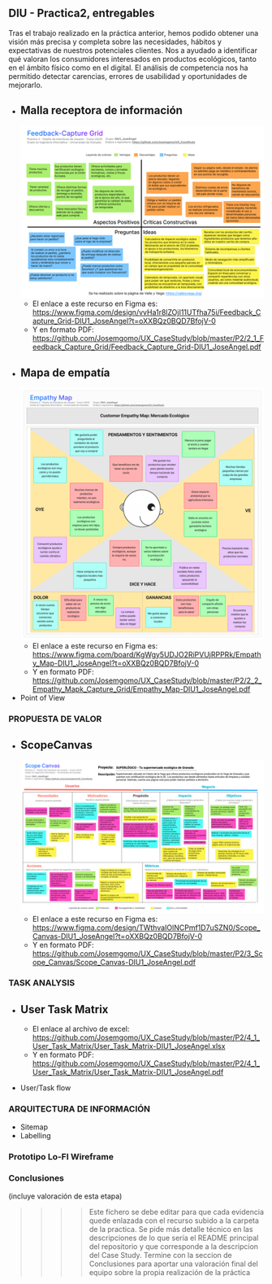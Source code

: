 ## DIU - Practica2, entregables

Tras el trabajo realizado en la práctica anterior, hemos podido obtener una visión más precisa y completa sobre las necesidades, hábitos y expectativas de nuestros potenciales clientes. Nos a ayudado a identificar qué valoran los consumidores interesados en productos ecológicos, tanto en el ámbito físico como en el digital. El análisis de competencia nos ha permitido detectar carencias, errores de usabilidad y oportunidades de mejorarlo.

* Malla receptora de información
  ----
  ![image](https://github.com/Josemgomo/UX_CaseStudy/blob/master/P2/2_1_Feedback_Capture_Grid/Feedback_Capture_Grid-DIU1_JoseAngel.png)
  - El enlace a este recurso en Figma es: https://www.figma.com/design/vvHa1r8lZOjI11UTfha75i/Feedback_Capture_Grid-DIU1_JoseAngel?t=oXXBQz0BQD7BfojV-0   
  - Y en formato PDF: https://github.com/Josemgomo/UX_CaseStudy/blob/master/P2/2_1_Feedback_Capture_Grid/Feedback_Capture_Grid-DIU1_JoseAngel.pdf   
* Mapa de empatía
  ----
  ![image](https://github.com/Josemgomo/UX_CaseStudy/blob/master/P2/2_2_Empathy_Mapk_Capture_Grid/Empathy_Map-DIU1_JoseAngel.png)
  - El enlace a este recurso en Figma es: https://www.figma.com/board/KgWgy5UDJO2RiPVUjRPPRk/Empathy_Map-DIU1_JoseAngel?t=oXXBQz0BQD7BfojV-0   
  - Y en formato PDF: https://github.com/Josemgomo/UX_CaseStudy/blob/master/P2/2_2_Empathy_Mapk_Capture_Grid/Empathy_Map-DIU1_JoseAngel.pdf  
* Point of View 


### PROPUESTA DE VALOR
* ScopeCanvas
  ----
  ![image](https://github.com/Josemgomo/UX_CaseStudy/blob/master/P2/3_Scope_Canvas/Scope_Canvas-DIU1_JoseAngel.png)
  - El enlace a este recurso en Figma es: https://www.figma.com/design/TWthvaIOlNCPmf1D7uSZN0/Scope_Canvas-DIU1_JoseAngel?t=oXXBQz0BQD7BfojV-0  
  - Y en formato PDF: https://github.com/Josemgomo/UX_CaseStudy/blob/master/P2/3_Scope_Canvas/Scope_Canvas-DIU1_JoseAngel.pdf


### TASK ANALYSIS

* User Task Matrix
  ----

  - El enlace al archivo de excel: https://github.com/Josemgomo/UX_CaseStudy/blob/master/P2/4_1_User_Task_Matrix/User_Task_Matrix-DIU1_JoseAngel.xlsx
  - Y en formato PDF: https://github.com/Josemgomo/UX_CaseStudy/blob/master/P2/4_1_User_Task_Matrix/User_Task_Matrix-DIU1_JoseAngel.pdf
* User/Task flow


### ARQUITECTURA DE INFORMACIÓN

* Sitemap 
* Labelling 


### Prototipo Lo-FI Wireframe 


### Conclusiones  
(incluye valoración de esta etapa)


>>>> Este fichero se debe editar para que cada evidencia quede enlazada con el recurso subido a la carpeta de la practica. Se pide más detalle técnico en las descripciones de lo que sería el README principal del repositorio y que corresponde a la descripcion del Case Study.
>>>> Termine con la seccion de Conclusiones para aportar una valoración final del equipo sobre la propia realización de la práctica
